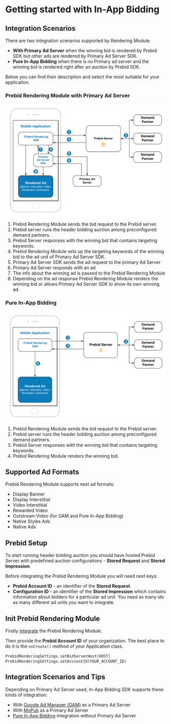 # Getting started with In-App Bidding


## Integration Scenarios

There are two integration scenarios supported by Rendering Module.

- **With Primary Ad Server** when the winning bid is rendered by Prebid SDK but other ads are rendered by Primary Ad Server SDK.
- **Pure In-App Bidding** when there is no Primary ad server and the winning bid is rendered right after an auction by Prebid SDK.

Below you can find their description and select the most suitable for your application.

### Prebid Rendering Module with Primary Ad Server

<img src="res/Pure-In-App-Bidding-Overview-Prebid-with-Primary-Ad-Server.png" alt="Pipeline Screenshot" align="center">

1. Prebid Rendering Module sends the bid request to the Prebid server.
2. Prebid server runs the header bidding auction among preconfigured demand partners.
3. Prebid Server responses with the winning bid that contains targeting keywords.
4. Prebid Rendering Module sets up the targeting keywords of the winning bid to the ad unit of Primary Ad Server SDK.
5. Primary Ad Server SDK sends the ad request to the primary Ad Server
6. Primary Ad Server responds with an ad
7. The info about the winning ad is passed to the Prebid Rendering Module
8. Depending on the ad response Prebid Rendering Module renders the winning bid or allows Primary Ad Server SDK to show its own winning ad.

### Pure In-App Bidding

<img src="res/Prebid-In-App-Bidding-Overview-Pure-Prebid.png" alt="Pipeline Screenshot" align="center">

1. Prebid Rendering Module sends the bid request to the Prebid server.
2. Prebid server runs the header bidding auction among preconfigured demand partners.
3. Prebid Server responses with the winning bid that contains targeting keywords.
4. Prebid Rendering Module renders the winning bid.

## Supported Ad Formats

Prebid Rendering Module supports next ad formats:

 - Display Banner
 - Display Interstitial
 - Video Interstitial
 - Rewarded Video
 - Outstream Video (for GAM and Pure In-App Bidding)
 - Native Styles Ads
 - Native Ads

## Prebid Setup

To start running header bidding auction you should have hosted Prebid Server with predefined auction configurations - **Stored Request** and **Stored Impression**.

Before integrating the Prebid Rendering Module you will need next keys:

- **Prebid Account ID** - an identifier of the **Stored Request**.
- **Configuration ID** - an identifier of the **Stored Impression** which contains information about bidders for a particular ad unit. You need as many ids as many different ad units you want to integrate.

## Init Prebid Rendering Module

Firstly [integrate](android-sdk-integration.md) the Prebid Rendering Module.

Then provide the **Prebid Account ID** of your organization. The best place to do it is the `onCreate()` method of your Application class.

```
PrebidRenderingSettings.setBidServerHost(HOST)
PrebidRenderingSettings.setAccountId(YOUR_ACCOUNT_ID)
```

## Integration Scenarios and Tips

Depending on Primary Ad Server used, In-App Bidding SDK supports these kinds of integration:

- With [Google Ad Manager (GAM)](integration-gam/android-in-app-bidding-gam-info.md) as a Primary Ad Server
- With [MoPub](integration-mopub/android-in-app-bidding-mopub-info.md) as a Primary Ad Server
- [Pure In-App Bidding](integration-prebid/android-in-app-bidding-pb-info.md) integration without Primary Ad Server


